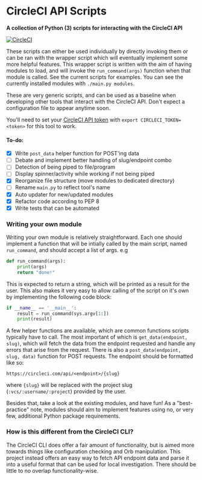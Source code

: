 CircleCI API Scripts
====================

**A collection of Python (3) scripts for interacting with the CircleCI API**

[![CircleCI](https://circleci.com/gh/gmemstr/circleci-api-scripts/tree/master.svg?style=svg)](https://circleci.com/gh/gmemstr/circleci-api-scripts/tree/master)

These scripts can either be used individually by directly invoking them or can
be ran with the wrapper script which will eventually implement some more helpful
features. This wrapper script is written with the aim of having modules to load,
and will invoke the `run_command(args)` function when that module is called. See
the current scripts for examples. You can see the currently installed modules
with `./main.py modules`.

These are very generic scripts, and can be used as a baseline when developing
other tools that interact with the CircleCI API. Don't expect a configuration
file to appear anytime soon.

You'll need to set your [CircleCI API token](https://circleci.com/account/api)
with `export CIRCLECI_TOKEN=<token>` for this tool to work.

#### To-do:

 - [x] Write `post_data` helper function for POST'ing data
 - [ ] Debate and implement better handling of slug/endpoint combo
 - [ ] Detection of being piped to file/program
 - [ ] Display spinner/activity while working if not being piped
 - [x] Reorganize file structure (move modules to dedicated directory)
 - [ ] Rename `main.py` to reflect tool's name
 - [x] Auto updater for new/updated modules
 - [x] Refactor code according to PEP 8
 - [x] Write tests that can be automated 

### Writing your own module

Writing your own module is relatively straightforward. Each one should implement
a function that will be intially called by the main script, named `run_command`,
and should accept a list of args. e.g

```python
def run_command(args):
    print(args)
    return "done!"
```

This is expected to return a string, which will be printed as a result for the
user. This also makes it very easy to allow calling of the script on it's own by
implementing the following code block:

```python
if __name__ == '__main__':
    result = run_command(sys.argv[1:])
    print(result)
```

A few helper functions are available, which are common functions scripts 
typically have to call. The most important of which is 
`get_data(endpoint, slug)`, which will fetch the data from the endpoint 
requested and handle any errors that arise from the request. There is also a 
`post_data(endpoint, slug, data)` function for POST requests. The endpoint 
should be formatted like so:

```
https://circleci.com/api/<endpoint>/{slug}
```

where `{slug}` will be replaced with the project slug 
(`:vcs/:username/:project`) provided by the user.

Besides that, take a look at the existing modules, and have fun! As a 
"best-practice" note, modules should aim to implement features using no, or very
few, additional Python package requirements.

### How is this different from the CircleCI CLI?

The CircleCI CLI does offer a fair amount of functionality, but is aimed more 
towards things like configuration checking and Orb manipulation. This project
instead offers an easy way to fetch API endpoint data and parse it into a useful
format that can be used for local investigation. There should be little to no
overlap functionality-wise.